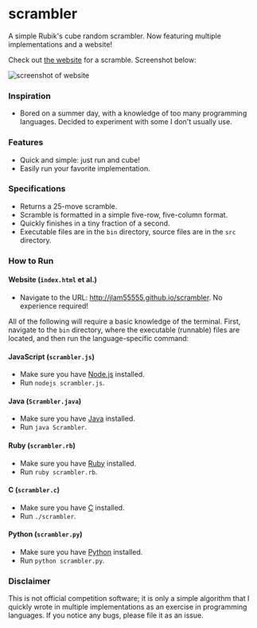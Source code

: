 # scrambler
A simple Rubik's cube random scrambler. Now featuring multiple implementations and a website!

Check out [the website](http://jlam55555.github.io/scrambler) for a scramble. Screenshot below:

![screenshot of website](http://i.imgur.com/iRhJ4ez.jpg)

### Inspiration
- Bored on a summer day, with a knowledge of too many programming languages. Decided to experiment with some I don't usually use.

### Features
- Quick and simple: just run and cube!
- Easily run your favorite implementation.

### Specifications
- Returns a 25-move scramble.
- Scramble is formatted in a simple five-row, five-column format.
- Quickly finishes in a tiny fraction of a second.
- Executable files are in the `bin` directory, source files are in the `src` directory.

### How to Run
#### Website (`index.html` et al.)
- Navigate to the URL: http://jlam55555.github.io/scrambler. No experience required!

All of the following will require a basic knowledge of the terminal. First, navigate to the `bin` directory, where the executable (runnable) files are located, and then run the language-specific command:

#### JavaScript (`scrambler.js`)
- Make sure you have [Node.js](https://nodejs.org/en/) installed.
- Run `nodejs scrambler.js`.

#### Java (`Scrambler.java`)
- Make sure you have [Java](http://java.com/en/download/installed8.jsp) installed.
- Run `java Scrambler`.

#### Ruby (`scrambler.rb`)
- Make sure you have [Ruby](https://www.ruby-lang.org/en/) installed.
- Run `ruby scrambler.rb`.

#### C (`scrambler.c`)
- Make sure you have [C](http://www.cprogramming.com/) installed.
- Run `./scrambler`.

#### Python (`scrambler.py`)
- Make sure you have [Python](https://python.org) installed.
- Run `python scrambler.py`.

### Disclaimer
This is not official competition software; it is only a simple algorithm that I quickly wrote in multiple implementations as an exercise in programming languages. If you notice any bugs, please file it as an issue.
